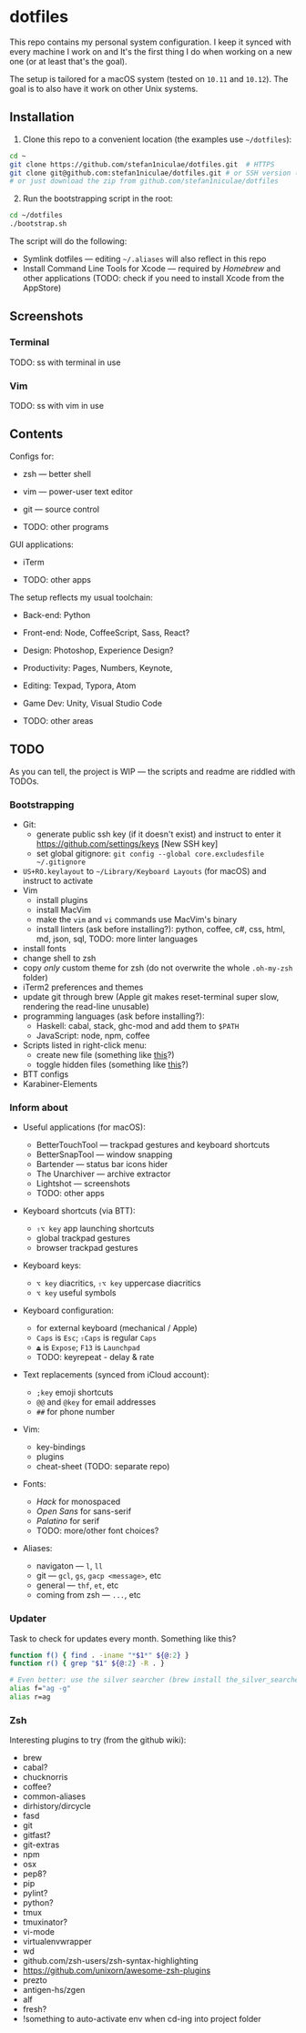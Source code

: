 # dotfiles

This repo contains my personal system configuration. I keep it synced with every machine I work on and It's the first thing I do when working on a new one (or at least that's the goal).

The setup is tailored for a macOS system (tested on `10.11` and `10.12`). The goal is to also have it work on other Unix systems.



## Installation

1. Clone this repo to a convenient location (the examples use `~/dotfiles`):

```bash
cd ~
git clone https://github.com/stefan1niculae/dotfiles.git  # HTTPS
git clone git@github.com:stefan1niculae/dotfiles.git # or SSH version (if you configured it already)
# or just download the zip from github.com/stefan1niculae/dotfiles
```

2. Run the bootstrapping script in the root:

```bash
cd ~/dotfiles
./bootstrap.sh
```

The script will do the following:

- Symlink dotfiles — editing `~/.aliases` will also reflect in this repo
- Install Command Line Tools for Xcode — required by _Homebrew_ and other applications (TODO: check if you need to install Xcode from the AppStore)



## Screenshots

### Terminal

TODO: ss with terminal in use

### Vim

TODO: ss with vim in use



## Contents

Configs for:

* zsh — better shell

* vim — power-user text editor

* git — source control

* TODO: other programs





GUI applications:

* iTerm

* TODO: other apps





The setup reflects my usual toolchain:

* Back-end: Python

* Front-end: Node, CoffeeScript, Sass, React?

* Design: Photoshop, Experience Design?

* Productivity: Pages, Numbers, Keynote, 

* Editing: Texpad, Typora, Atom

* Game Dev: Unity, Visual Studio Code

* TODO: other areas



## TODO

As you can tell, the project is WIP — the scripts and readme are riddled with TODOs.

### Bootstrapping

* Git:
  * generate public ssh key (if it doesn't exist) and instruct to enter it https://github.com/settings/keys [New SSH key]
  * set global gitignore: `git config --global core.excludesfile ~/.gitignore`
* `US+RO.keylayout` to `~/Library/Keyboard Layouts` (for macOS) and instruct to activate
* Vim
  * install plugins
  * install MacVim
  * make the `vim` and `vi` commands use MacVim's binary
  * install linters (ask before installing?): python, coffee, c#, css, html, md, json, sql, TODO: more linter languages
* install fonts
* change shell to zsh
* copy _only_ custom theme for zsh (do not overwrite the whole `.oh-my-zsh` folder)
* iTerm2 preferences and themes
* update git through brew (Apple git makes reset-terminal super slow, rendering the read-line unusable)
* programming languages (ask before installing?):
  * Haskell: cabal, stack, ghc-mod and add them to `$PATH`
  * JavaScript: node, npm, coffee
* Scripts listed in right-click menu:
  * create new file (something like [this](http://hints.macworld.com/article.php?story=20100509134904820)?)
  * toggle hidden files (something like [this](https://blog.bertvanlangen.com/articles/toggle-hidden-files-finder-os-x-10-10-yosemite/)?)
* BTT configs
* Karabiner-Elements




### Inform about

* Useful applications (for macOS):

  * BetterTouchTool — trackpad gestures and keyboard shortcuts
  * BetterSnapTool — window snapping
  * Bartender — status bar icons hider
  * The Unarchiver — archive extractor
  * Lightshot — screenshots
  * TODO: other apps

* Keyboard shortcuts (via BTT):

  - `⇧⌥ key` app launching shortcuts
  - global trackpad gestures
  - browser trackpad gestures

* Keyboard keys:
  * `⌥ key` diacritics, `⇧⌥ key` uppercase diacritics
  * `⌥ key` useful symbols

* Keyboard configuration:

  * for external keyboard (mechanical / Apple)
  * `Caps` is `Esc`; `⇧Caps` is regular `Caps`
  * `⏏` is `Expose`; `F13` is `Launchpad`
  * TODO:   keyrepeat - delay & rate

* Text replacements (synced from iCloud account):

  * `;key` emoji shortcuts
  * `@@` and `@key` for email addresses
  * `##` for phone number

* Vim:

  * key-bindings
  * plugins
  * cheat-sheet (TODO: separate repo)

* Fonts:

  * _Hack_ for monospaced
  * _Open Sans_ for sans-serif
  * _Palatino_ for serif
  * TODO: more/other font choices?

* Aliases:

  * navigaton — `l`, `ll`
  * git — `gcl`, `gs`, `gacp <message>`, etc
  * general — `thf`, `et`, etc
  * coming from zsh — `...`, etc




### Updater

Task to check for updates every month. Something like this?
```bash
function f() { find . -iname "*$1*" ${@:2} }
function r() { grep "$1" ${@:2} -R . }

# Even better: use the silver searcher (brew install the_silver_searcher)
alias f="ag -g"
alias r=ag
```


### Zsh

Interesting plugins to try (from the github wiki):

* brew
* cabal?
* chucknorris
* coffee?
* common-aliases
* dirhistory/dircycle
* fasd
* git
* gitfast?
* git-extras
* npm
* osx
* pep8?
* pip
* pylint?
* python?
* tmux
* tmuxinator?
* vi-mode
* virtualenvwrapper
* wd
* github.com/zsh-users/zsh-syntax-highlighting
* https://github.com/unixorn/awesome-zsh-plugins
* prezto
* antigen-hs/zgen
* alf
* fresh?
* !something to auto-activate env when cd-ing into project folder